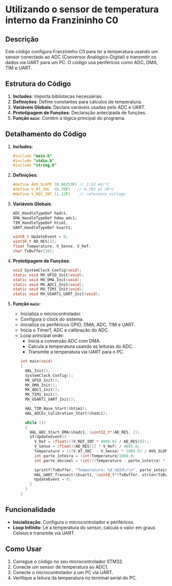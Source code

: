 # Utilizando o sensor de temperatura interno da Franzininho C0

## Descrição

Este código configura Franzininho C0 para ler a temperatura usando um sensor conectado ao ADC (Conversor Analógico-Digital) e transmitir os dados via UART para um PC. O código usa periféricos como ADC, DMA, TIM e UART.

## Estrutura do Código

1. **Includes**: Importa bibliotecas necessárias.
2. **Definições**: Define constantes para cálculos de temperatura.
3. **Variáveis Globais**: Declara variáveis usadas pelo ADC e UART.
4. **Prototipagem de Funções**: Declaração antecipada de funções.
5. **Função `main`**: Contém a lógica principal do programa.

## Detalhamento do Código

1. **Includes**:
   ```c
   #include "main.h"
   #include "stdio.h"
   #include "string.h"
   ```

2. **Definições**:
   ```c
   #define AVG_SLOPE (0.00253F) // 2.53 mV/°C
   #define V_AT_30C  (0.76F)   // 0.76V at 30°C
   #define V_REF_INT (1.12F)    // reference voltage
   ```

3. **Variáveis Globais**:
   ```c
   ADC_HandleTypeDef hadc1;
   DMA_HandleTypeDef hdma_adc1;
   TIM_HandleTypeDef htim1;
   UART_HandleTypeDef huart1;

   uint8_t UpdateEvent = 0;
   uint16_t AD_RES[2];
   float Temperature, V_Sense, V_Ref;
   char TxBuffer[30];
   ```

4. **Prototipagem de Funções**:
   ```c
   void SystemClock_Config(void);
   static void MX_GPIO_Init(void);
   static void MX_DMA_Init(void);
   static void MX_ADC1_Init(void);
   static void MX_TIM1_Init(void);
   static void MX_USART1_UART_Init(void);
   ```

5. **Função `main`**:
   - Inicializa o microcontrolador.
   - Configura o clock do sistema.
   - Inicializa os periféricos GPIO, DMA, ADC, TIM e UART.
   - Inicia o Timer1, ADC e calibração do ADC.
   - Loop principal onde:
     - Inicia a conversão ADC com DMA.
     - Calcula a temperatura usando as leituras do ADC.
     - Transmite a temperatura via UART para o PC.
     ```c
     int main(void)
     {
       HAL_Init();
       SystemClock_Config();
       MX_GPIO_Init();
       MX_DMA_Init();
       MX_ADC1_Init();
       MX_TIM1_Init();
       MX_USART1_UART_Init();

       HAL_TIM_Base_Start(&htim1);
       HAL_ADCEx_Calibration_Start(&hadc1);

       while (1)
       {
         HAL_ADC_Start_DMA(&hadc1, (uint32_t*)AD_RES, 2);
         if(UpdateEvent){
           V_Ref = (float)((V_REF_INT * 4095.0) / AD_RES[0]);
           V_Sense = (float)(AD_RES[1] * V_Ref) / 4095.0;
           Temperature = (((V_AT_30C  - V_Sense) * 1000.0) / AVG_SLOPE) + 30.0;
           int parte_inteira = (int)Temperature/1000.0;
           int parte_decimal = (int)((Temperature - parte_inteira) * 100.0);

           sprintf(TxBuffer, "Temperatura: %d.%02d\r\n", parte_inteira, parte_decimal);
           HAL_UART_Transmit(&huart1, (uint8_t*)TxBuffer, strlen(TxBuffer), 100);
           UpdateEvent = 0;
         }
       }
     }
     ```

## Funcionalidade

- **Inicialização**: Configura o microcontrolador e periféricos.
- **Loop Infinito**: Lê a temperatura do sensor, calcula o valor em graus Celsius e transmite via UART.


## Como Usar

1. Carregue o código no seu microcontrolador STM32.
2. Conecte um sensor de temperatura ao ADC1.
3. Conecte o microcontrolador a um PC via UART.
4. Verifique a leitura da temperatura no terminal serial do PC.

